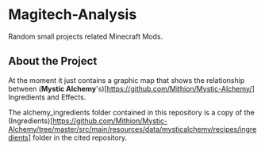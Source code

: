 # Magitech-Analysis
 Random small projects related Minecraft Mods.

## About the Project
 At the moment it just contains a graphic map that shows the relationship between (**Mystic Alchemy**'s)[https://github.com/Mithion/Mystic-Alchemy/] Ingredients and Effects.

 The alchemy_ingredients folder contained in this repository is a copy of the (Ingredients)[https://github.com/Mithion/Mystic-Alchemy/tree/master/src/main/resources/data/mysticalchemy/recipes/ingredients] folder in the cited repository.
